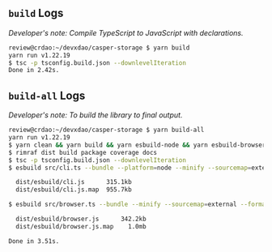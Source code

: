 ## `build` Logs

*Developer's note: Compile TypeScript to JavaScript with declarations.*

```sh
review@crdao:~/devxdao/casper-storage $ yarn build
yarn run v1.22.19
$ tsc -p tsconfig.build.json --downlevelIteration
Done in 2.42s.
```


## `build-all` Logs

*Developer's note: To build the library to final output.*

```sh
review@crdao:~/devxdao/casper-storage $ yarn build-all
yarn run v1.22.19
$ yarn clean && yarn build && yarn esbuild-node && yarn esbuild-browser
$ rimraf dist build package coverage docs
$ tsc -p tsconfig.build.json --downlevelIteration
$ esbuild src/cli.ts --bundle --platform=node --minify --sourcemap=external --outfile=dist/esbuild/cli.js

  dist/esbuild/cli.js      315.1kb
  dist/esbuild/cli.js.map  955.7kb

$ esbuild src/browser.ts --bundle --minify --sourcemap=external --format=esm --outfile=dist/esbuild/browser.js

  dist/esbuild/browser.js      342.2kb
  dist/esbuild/browser.js.map    1.0mb

Done in 3.51s.
```